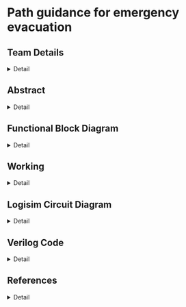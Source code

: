 # Path guidance for emergency evacuation

<!-- First Section -->
## Team Details
<details>
  <summary>Detail</summary>
  
> Semester: 3rd Sem B. Tech. CSE

> Section: S2

> Team ID: S2-T21

> Member 1:Pal Patel, 231CS240, palpatel.231cs240@nitk.edu.in, 9265254960

> Member 2: Pragya Paromita Barma, 231CS241, pragyaparomitabarma.231cs241@nitk.edu.in, 8160727736

> Member 3: Srishti Kumari, 231CS258, srishtikumari.231cs258@nitk.edu.in, 8310595970
</details>

<!-- Second Section -->
## Abstract
<details>
  <summary>Detail</summary>
   
   ### Motivation
The project is motivated by the critical need to have evacuation systems that
are smart, adaptable, and help save lives in emergencies; the complexity and overpopulation
of urban areas today call for allowing escape routes to be optimized even in unpredictable
conditions through efficient algorithms like Dijkstra’s. It can be incorporated into emergency
response systems to greatly increase the safety and efficiency of evacuations in life-threatening
situations such as fires. In emergencies such as building fires, time is rather critical. Finding the
safest and fastest route to evacuate, can be lifesaving. Conventional fire evacuation approaches
rely on static plans that may not be useful during real situations. Such hostile environments
require intelligent systems that must travel by the safest path possible and take into account
the continuously changing conditions generated by the fire.
  
  ### Problem Statement: 
  In the case of a fire outbreak inside a building, finding the safest and
quickest evacuation route for a person is critical. Given the building’s layout, the person must
navigate through hallways and rooms to reach an exit point while avoiding areas affected by
fire. We have developed a solution using Dijkstra’s algorithm to determine the shortest and
safest path from the person’s current location (source node) to the nearest exit (destination
node).
  
  ### Features:
 • This project aims to implement Dijkstra’s Algorithm practically by physically constructing
it using Verilog and modern circuit components [Galles, ].<br>
• It introduces a hardware approach to pathfinding, moving beyond theoretical concepts
[YouTube, ].<br>
• Unlike software-based implementations, this design utilizes parallelism to achieve higher
speed and efficiency in finding the shortest paths [GeeksforGeeks, ].<br>
• Logisim is used to draw and simulate circuits, making it possible to understand how the
algorithm works in hardware [Galles, ].<br>
• The project helps appreciate the management of resources and the complexity of the
circuits involved [GeeksforGeeks, ].
 
</details>

## Functional Block Diagram
<details>
  <summary>Detail</summary>
  
![blockDiagram drawio](https://github.com/user-attachments/assets/5cfe71dd-3014-4960-80ab-9303bc553d63)

</details>

<!-- Third Section -->
## Working
<details>
  <summary>Detail</summary>
  
  ### State Diagram
 
 
![State Diagram drawio](https://github.com/user-attachments/assets/3453f67c-088c-440d-b312-95063a2e288f)


•	This project aims to find the shortest path between two points in a 3x3 grid, where some paths may be blocked or unreachable due to fire or obstacles. We represent the grid using an adjacency matrix that tracks the connections between nodes (cells). The algorithm must adjust dynamically for blocked cells and then compute the shortest path from a given source node to a destination node.</br>
•	If a valid path exists, the output will be the path and its total distance. If no path is found, the algorithm will indicate that the destination is unreachable. This ensures that the algorithm provides a clear result based on the state of the grid.</br>
•	To solve this, we use Dijkstra’s algorithm, a well-known method for finding the shortest path between nodes in a graph. The algorithm works by iteratively selecting the unvisited node with the smallest tentative distance from the source. Once the node is selected, its neighboring nodes are updated, and the node is marked as visited.</br>
•	This process continues until the algorithm has either visited all reachable nodes or found the shortest path to the destination. The key idea is that once a node’s shortest path is determined, it no longer needs to be revisited, which ensures that the algorithm runs efficiently.</br>
•	The grid’s nodes are represented by an adjacency matrix, which indicates which nodes are connected. However, some nodes might be blocked or unreachable due to obstacles, such as fire. Before running the algorithm, we adjust this matrix by removing connections to and from blocked nodes.</br>
•	By doing so, the algorithm will no longer attempt to use these blocked paths. This step ensures that only valid paths are considered, improving the accuracy of the shortest path search.</br>
•	The core of Dijkstra’s algorithm involves progressively finding the shortest path to each node. In each iteration, the unvisited node with the smallest known distance from the source is selected. This node becomes the current node, and it is marked as visited to avoid being processed again.</br>
•	Next, the algorithm checks each of the current node’s neighboring nodes to see if a shorter path can be found through the current node. If a shorter path is discovered, the distance is updated, and the current node becomes the parent of the neighbor. This process repeats until either the destination node is reached or all reachable nodes are visited.</br>
•	After the algorithm completes, we check whether the destination node was reached. If the distance to the destination is not infinity, it means a valid path was found. To reconstruct the path, we trace back through the parent nodes from the destination to the source, revealing the shortest route step-by-step.</br>
•	If the distance to the destination remains at infinity, it means no valid path exists, and we return a result indicating that the destination is unreachable. This final step not only provides the shortest distance but also the exact path taken, making the output clear and informative.
</details>
<!-- Fourth Section -->

## Logisim Circuit Diagram
<details>
  <summary>Detail</summary>
  
  ### Main Module
![main](https://github.com/user-attachments/assets/88c83207-91c8-4acb-9450-58cf5adf6010)




  
 
 ### Queue Module
![Queue](https://github.com/user-attachments/assets/f47ca5f2-8795-4db9-b7aa-74e19f484e2f)
### Distances module
![distances](https://github.com/user-attachments/assets/dca2e34a-19c1-4855-bcb2-30ce20dee755)
### Visited nodes module
![visitednodes](https://github.com/user-attachments/assets/007fb617-5df5-421c-be52-fbee512fdb4f)<br>
### Parent module
![parent](https://github.com/user-attachments/assets/e23f7f39-bb01-4753-8caa-1d025148cf1c)

### Adjacency Matrix module
  
  ![adj_matrix](https://github.com/user-attachments/assets/36835e81-3b3c-4232-b03c-d2e06f4b9c5b)

</details>


<!-- Fifth Section -->
## Verilog Code
<details>
  <summary>Detail</summary>

    module dijkstra_subset(
      input reset,
      input [8:0] subset_cells,  // 9-bit input to represent cells (1 = included, 0 = excluded or blocked)
      input [3:0] source,        // 4-bit source node (3x3 grid -> 9 nodes, range: 0-8)
      input [3:0] destination,   // 4-bit destination node (range: 0-8)
      output reg [2:0] shortest_distance, // Shortest distance from source to destination
      output reg [8:0] path_out           // Path output (9 bits, 1 for each cell)
    );
      reg [8:0] adj_matrix[8:0];   // Adjacency matrix for 3x3 grid
      reg [7:0] dist[8:0];         // Distance array
      reg [3:0] parent[8:0];       // Parent array for path reconstruction
      reg [8:0] visited;           // Visited array
      reg [3:0] current_node;
      reg [7:0] min_dist;
      reg [3:0] next_node;
      reg [8:0] temp_path;
      // 9-bit representation of connections for a 3x3 grid
      // 9 nodes in the grid
      // Initialize the adjacency matrix in your module
      initial begin
        adj_matrix[0] = 9'b000001010; // Node 0 connects to Node 1 (right) and Node 3 (down)
        adj_matrix[1] = 9'b000010101; // Node 1 connects to Node 0 (left), Node 2 (right), and Node 4 (down)
        adj_matrix[2] = 9'b000100010; // Node 2 connects to Node 1 (left) and Node 5 (down)
        adj_matrix[3] = 9'b001010001; 
        adj_matrix[4] = 9'b010101010; 
        adj_matrix[5] = 9'b100010100; 
        adj_matrix[6] = 9'b010001000; 
        adj_matrix[7] = 9'b101010000;
        adj_matrix[8] = 9'b010100000; 
      end
      always @(reset or subset_cells or source or destination) begin
        if (reset) begin
            // Reset distances, visited, and path arrays
            for (i = 0; i < 9; i = i + 1) begin
                dist[i] = 8'hFF;
                parent[i] = 4'hF;
            end
            visited = 9'b000000000;
            shortest_distance = 8'hFF;
            path_out = 9'b000000000;
        end else begin
              // Adjust adjacency matrix based on subset_cells input
              for (i = 0; i < 9; i = i + 1) begin
                if (!subset_cells[i]) begin
                    // If a cell is not part of the subset or blocked, block all its connections
                    adj_matrix[i] = 9'b000000000;
                end
              end
            // Step 1: Set source distance to 0
            dist[source] = 8'h00;
            current_node = source;
            for (i = 0; i < 9; i = i + 1) begin
                // Mark the current node as visited
                visited[current_node] = 1'b1;
                // Update distances for neighbors of the current node
                for (j = 0; j < 9; j = j + 1) begin
                    if ((adj_matrix[current_node][j]==1) && !visited[j]) begin
                        //$display(adj_matrix[current_node][j]);
                        // If unvisited and an edge exists
                        if ((dist[current_node] + 8'h01) < dist[j]) begin
                            $display(i,j);
                            dist[j] = dist[current_node] + 8'h01; // Update distance (weight = 1)
                            parent[j] = current_node;             // Set parent
                        end
                    end
                end
                // Step 2: Find the next node with the smallest distance
                next_node = 4'hF; // Invalidate current node
                min_dist = 8'hFF; // Set minimum distance to infinity
                // check the logic over again ig there is some bug so dry run it again
                for (j = 0; j < 9; j = j + 1) begin
                    if (!visited[j] && (dist[j] < min_dist)) begin
                        min_dist = dist[j];
                        next_node = j;
                    end
                end
      // If no valid next node found, break the loop
      if (next_node == 4'hF) begin
        i = 9; // End the loop
      end else begin
        current_node = next_node;
      end
    end
    // Step 3: If we reached the destination, output the distance and path
    if (dist[destination] != 8'hFF) begin
          shortest_distance = dist[destination];
          // Reconstruct path from destination to source
          path_out = 9'b000000000;
          temp_path = 9'b000000000;
          current_node = destination;
          for (j = 0; current_node != source && j < 9 && current_node != 4'hF; j = j + 1) begin
          temp_path = temp_path | (1 << current_node);  // Set the bit corresponding to current_node
          current_node = parent[current_node];        // Move to the parent node
    end
    temp_path = temp_path | (1 << source);
    for (j = 0; j < 9; j = j + 1) begin
      if (temp_path[j]) begin
      path_out = path_out | (1 << (8 - j));
    end
          path_out = path_out | (1 << source); // Mark the source in the path
    end else begin
            // No valid path found
            path_out = 9'b000000000;
          end
        end
      end
    endmodule

### Gate Level Implementation 

    module main_control(
      input reset,
      input clk,
      input [8:0] subset_cells,    // Subset cells or blocked nodes
      input [3:0] source,          // Source node (0-8)
      input [3:0] destination,     // Destination node (0-8)
      output reg [2:0] shortest_distance, // Output: Shortest distance
      output reg [8:0] path_out           // Output: Path taken
    );

    reg [7:0] dist[8:0];         // Distance array
    reg [3:0] current_node;
    reg [7:0] min_dist;
    reg [8:0] visited;
    reg [8:0] adj_matrix[8:0];
    
    wire [8:0] temp_path;
    wire update_needed;
    wire not_visited;
    reg [7:0] next_dist;
    reg update_dist;
    
    // Instantiate other modules
    distance_update_gate dist_update(
        .dist_current(dist[current_node]),
        .dist_neighbor(dist[next_node]),
        .visited_neighbor(visited[next_node]),
        .update_needed(update_needed)
    );
    
    visited_check visit_check(
        .visited(visited[next_node]),
        .not_visited(not_visited)
    );
    
    path_reconstruction path_recon(
        .temp_path(temp_path),
        .current_node(current_node),
        .path_out(path_out)
    );

    initial begin
        adj_matrix[0] = 9'b000001010; 
        adj_matrix[1] = 9'b000010101;
        adj_matrix[2] = 9'b000100010;
        adj_matrix[3] = 9'b001010001;
        adj_matrix[4] = 9'b010101010;
        adj_matrix[5] = 9'b100010100;
        adj_matrix[6] = 9'b010001000;
        adj_matrix[7] = 9'b101010000;
        adj_matrix[8] = 9'b010100000;
        visited = 9'b000000000;
        shortest_distance = 8'hFF;
        path_out = 9'b000000000;
    end
    
    always @(posedge clk or posedge reset) begin
        if (reset) begin
            visited = 9'b000000000;
            shortest_distance = 8'hFF;
            path_out = 9'b000000000;
        end else begin

            dist[source] = 8'h00;
            current_node = source;

            while (current_node != destination) begin

                for (int i = 0; i < 9; i = i + 1) begin
                    if (adj_matrix[current_node][i] && !visited[i]) begin

                        if (update_needed) begin
                            dist[i] = dist[current_node] + 1;
                        end
                    end
                end
                min_dist = 8'hFF;
                for (int j = 0; j < 9; j = j + 1) begin
                    if (!visited[j] && dist[j] < min_dist) begin
                        min_dist = dist[j];
                        current_node = j;
                    end
                end
                visited[current_node] = 1;
            end
            shortest_distance = dist[destination];
            path_out = path_recon.path_out;
        end
      end
    endmodule
    module distance_update_gate(
        input [7:0] dist_current,  
        input [7:0] dist_neighbor, 
        input visited_neighbor,   
        output update_needed      
      );
      wire [7:0] dist_plus_one; 
      wire comparison_result;  
      assign dist_plus_one = dist_current + 8'b00000001;
      assign comparison_result = (dist_plus_one < dist_neighbor);
      assign update_needed = (~visited_neighbor) & comparison_result;
    endmodule
      module visited_check(
        input visited,         
        output not_visited     
      );
        assign not_visited = ~visited;
      endmodule
      module select_min(
      input [7:0] dist1,  
      input [7:0] dist2, 
      input visited1,     
      input visited2,   
      output [7:0] min_dist,  
      output select_node1 
      );
        wire valid1, valid2, comparison_result;
        assign valid1 = ~visited1;
        assign valid2 = ~visited2;
        assign comparison_result = (dist1 < dist2);
        assign select_node1 = valid1 & (valid2 ? comparison_result : 1'b1); 
        assign min_dist = select_node1 ? dist1 : dist2;
      endmodule
      module path_reconstruction(
        input [8:0] temp_path, 
        input [3:0] current_node,
        output [8:0] path_out    
      );
        wire [8:0] temp_shifted;
        assign temp_shifted = temp_path | (9'b000000001 << current_node);
        assign path_out = temp_shifted;
      endmodule


### Output

![Screenshot 2024-10-16 164850](https://github.com/user-attachments/assets/f710cb19-7142-4b9f-b74f-ebd538f95cbc)

</details>

## References
<details>
  <summary>Detail</summary>
  
  > [https://www.cs.usfca.edu/galles/visualization/Dijkstra.html]<br/>
  >  [https://www.geeksforgeeks.org/dijkstras-shortest-path-algorithm-greedy-algo-7/]<br/>
  >  put link <br/>
  

</details>
